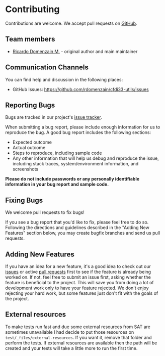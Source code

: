 # Contributing

Contributions are welcome. We accept pull requests on [GitHub](https://github.com/rdomenzain/cfdi33-utils).


## Team members

* [Ricardo Domenzain M.](https://github.com/rdomenzain) - original author and main maintainer

## Communication Channels

You can find help and discussion in the following places:

* GitHub Issues: <https://github.com/rdomenzain/cfdi33-utils/issues>

## Reporting Bugs

Bugs are tracked in our project's [issue tracker](https://github.com/rdomenzain/cfdi33-utils/issues).

When submitting a bug report, please include enough information for us to reproduce the bug.
A good bug report includes the following sections:

* Expected outcome
* Actual outcome
* Steps to reproduce, including sample code
* Any other information that will help us debug and reproduce the issue, including stack traces, system/environment information, and screenshots

**Please do not include passwords or any personally identifiable information in your bug report and sample code.**

## Fixing Bugs

We welcome pull requests to fix bugs!

If you see a bug report that you'd like to fix, please feel free to do so.
Following the directions and guidelines described in the "Adding New Features"
section below, you may create bugfix branches and send us pull requests.

## Adding New Features

If you have an idea for a new feature, it's a good idea to check out our
[issues](https://github.com/rdomenzain/cfdi33-utils/issues) or active
[pull requests](https://github.com/rdomenzain/cfdi33-utils/pulls)
first to see if the feature is already being worked on.
If not, feel free to submit an issue first, asking whether the feature is beneficial to the project.
This will save you from doing a lot of development work only to have your feature rejected.
We don't enjoy rejecting your hard work, but some features just don't fit with the goals of the project.

## External resources

To make tests run fast and due some external resources from SAT are sometimes unavailable
I had decide to put those resources on `test/_files/external-resources`. If you want it,
remove that folder and perform the tests. If external resources are available then the
path will be created and your tests will take a little more to run the first time.